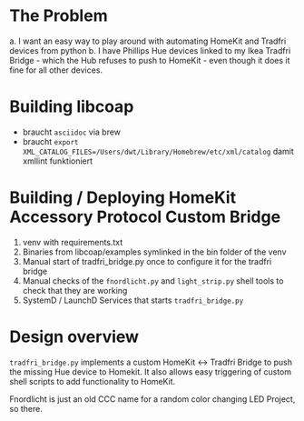 # The Problem

a. I want an easy way to play around with automating HomeKit and Tradfri devices from python
b. I have Phillips Hue devices linked to my Ikea Tradfri Bridge - which the Hub refuses to push to HomeKit - even though it does it fine for all other devices.
 
# Building libcoap

- braucht `asciidoc` via brew
- braucht `export XML_CATALOG_FILES=/Users/dwt/Library/Homebrew/etc/xml/catalog` damit xmllint funktioniert

# Building / Deploying HomeKit Accessory Protocol Custom Bridge

1. venv with requirements.txt
1. Binaries from libcoap/examples symlinked in the bin folder of the venv
1. Manual start of tradfri_bridge.py once to configure it for the tradfri bridge
1. Manual checks of the `fnordlicht.py` and `light_strip.py` shell tools to check that they are working
1. SystemD / LaunchD Services that starts `tradfri_bridge.py`

# Design overview

`tradfri_bridge.py` implements a custom HomeKit <-> Tradfri Bridge to push the missing Hue device to Homekit. It also allows easy triggering of custom shell scripts to add functionality to HomeKit.

Fnordlicht is just an old CCC name for a random color changing LED Project, so there.